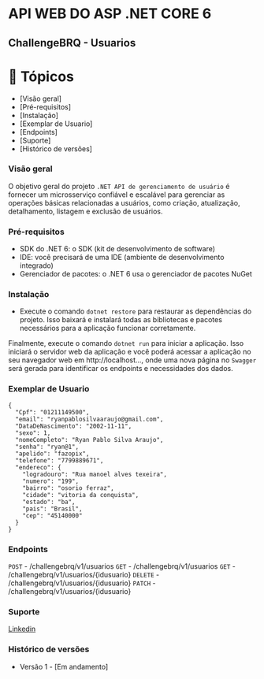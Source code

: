 # API WEB DO ASP .NET CORE 6 
## ChallengeBRQ - Usuarios

# 📌 Tópicos

- [Visão geral]
- [Pré-requisitos]
- [Instalação]
- [Exemplar de Usuario]
- [Endpoints]
- [Suporte]
- [Histórico de versões]

### Visão geral

O objetivo geral do projeto `.NET API de gerenciamento de usuário` é fornecer um microsserviço confiável e escalável para gerenciar as operações básicas relacionadas a usuários, como criação, atualização, detalhamento, listagem e exclusão de usuários.

### Pré-requisitos
- SDK do .NET 6: o SDK (kit de desenvolvimento de software) 
- IDE: você precisará de uma IDE (ambiente de desenvolvimento integrado)
- Gerenciador de pacotes: o .NET 6 usa o gerenciador de pacotes NuGet

### Instalação
- Execute o comando `dotnet restore` para restaurar as dependências do projeto. Isso baixará e instalará todas as bibliotecas e pacotes necessários para a aplicação funcionar corretamente.

Finalmente, execute o comando `dotnet run` para iniciar a aplicação. Isso iniciará o servidor web da aplicação e você poderá acessar a aplicação no seu navegador web em http://localhost..., onde uma nova página no `Swagger` será gerada para identificar os endpoints e necessidades dos dados.

### Exemplar de Usuario
```
{
  "Cpf": "01211149500",
  "email": "ryanpablosilvaaraujo@gmail.com",
  "DataDeNascimento": "2002-11-11",
  "sexo": 1,
  "nomeCompleto": "Ryan Pablo Silva Araujo",
  "senha": "ryan@1",
  "apelido": "fazopix",
  "telefone": "7799889671",
  "endereco": {
    "logradouro": "Rua manoel alves texeira",
    "numero": "199",
    "bairro": "osorio ferraz",
    "cidade": "vitoria da conquista",
    "estado": "ba",
    "pais": "Brasil",
    "cep": "45140000"
  }
}
```

### Endpoints
`POST` - /challengebrq/v1/usuarios
`GET` - /challengebrq/v1/usuarios
`GET` - /challengebrq/v1/usuarios/{idusuario}
`DELETE` - /challengebrq/v1/usuarios/{idusuario}
`PATCH` - /challengebrq/v1/usuarios/{idusuario}
### Suporte
[Linkedin](https://www.linkedin.com/in/ryanpsa/)

### Histórico de versões
- Versão 1 - [Em andamento]
